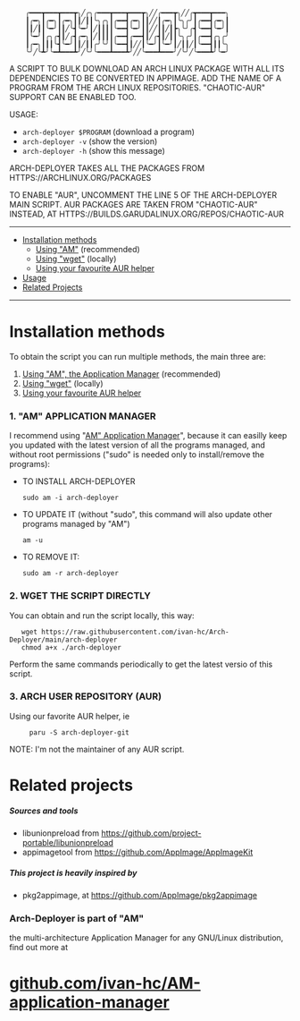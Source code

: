         ╭━━━┳━━━┳━━━┳╮╱╭╮╭━━━┳━━━┳━━━┳╮╱╱╭━━━┳╮╱╱╭┳━━━┳━━━╮
        ┃╭━╮┃╭━╮┃╭━╮┃┃╱┃┃╰╮╭╮┃╭━━┫╭━╮┃┃╱╱┃╭━╮┃╰╮╭╯┃╭━━┫╭━╮┃
        ┃┃╱┃┃╰━╯┃┃╱╰┫╰━╯┃╱┃┃┃┃╰━━┫╰━╯┃┃╱╱┃┃╱┃┣╮╰╯╭┫╰━━┫╰━╯┃
        ┃╰━╯┃╭╮╭┫┃╱╭┫╭━╮┃╱┃┃┃┃╭━━┫╭━━┫┃╱╭┫┃╱┃┃╰╮╭╯┃╭━━┫╭╮╭╯
        ┃╭━╮┃┃┃╰┫╰━╯┃┃╱┃┃╭╯╰╯┃╰━━┫┃╱╱┃╰━╯┃╰━╯┃╱┃┃╱┃╰━━┫┃┃╰╮
        ╰╯╱╰┻╯╰━┻━━━┻╯╱╰╯╰━━━┻━━━┻╯╱╱╰━━━┻━━━╯╱╰╯╱╰━━━┻╯╰━╯

A SCRIPT TO BULK DOWNLOAD AN ARCH LINUX PACKAGE WITH ALL ITS DEPENDENCIES TO BE CONVERTED IN APPIMAGE. ADD THE NAME OF A PROGRAM FROM THE ARCH LINUX REPOSITORIES. "CHAOTIC-AUR" SUPPORT CAN BE ENABLED TOO.
 
 USAGE:
 - `arch-deployer $PROGRAM` (download a program)
 - `arch-deployer -v` (show the version)
 - `arch-deployer -h` (show this message)

 ARCH-DEPLOYER TAKES ALL THE PACKAGES FROM HTTPS://ARCHLINUX.ORG/PACKAGES

 TO ENABLE "AUR", UNCOMMENT THE LINE 5 OF THE ARCH-DEPLOYER MAIN SCRIPT. AUR PACKAGES ARE TAKEN FROM "CHAOTIC-AUR" INSTEAD, AT HTTPS://BUILDS.GARUDALINUX.ORG/REPOS/CHAOTIC-AUR

--------------------------------------------------------------------
- [Installation methods](#installation-methods)
     - [Using "AM"](#1-am-application-manager) (recommended)
     - [Using "wget"](#2-wget-the-script-directly) (locally)
     - [Using your favourite AUR helper](#3-arch-user-repository-aur)
- [Usage](#usage)
- [Related Projects](#related-projects)
--------------------------------------------------------------------
# Installation methods
To obtain the script you can run multiple methods, the main three are:
 1. [Using "AM", the Application Manager](#1-am-application-manager) (recommended)
 2. [Using "wget"](#2-wget-the-script-directly) (locally)
 3. [Using your favourite AUR helper](#3-arch-user-repository-aur)

### 1. "AM" APPLICATION MANAGER
I recommend using "[AM" Application Manager](https://github.com/ivan-hc/AM-application-manager)", because it can easilly keep you updated with the latest version of all the programs managed, and without root permissions ("sudo" is needed only to install/remove the programs):
   - TO INSTALL ARCH-DEPLOYER
    
         sudo am -i arch-deployer
   - TO UPDATE IT (without "sudo", this command will also update other programs managed by "AM")
    
         am -u
   - TO REMOVE IT:
   
         sudo am -r arch-deployer     
### 2. WGET THE SCRIPT DIRECTLY
You can obtain and run the script locally, this way:
   
       wget https://raw.githubusercontent.com/ivan-hc/Arch-Deployer/main/arch-deployer
       chmod a+x ./arch-deployer
Perform the same commands periodically to get the latest versio of this script.

### 3. ARCH USER REPOSITORY (AUR)
Using our favorite AUR helper, ie
    
         paru -S arch-deployer-git

NOTE: I'm not the maintainer of any AUR script.

# Related projects
##### Sources and tools
- libunionpreload from https://github.com/project-portable/libunionpreload
- appimagetool from https://github.com/AppImage/AppImageKit

##### This project is heavily inspired by
- pkg2appimage, at https://github.com/AppImage/pkg2appimage

### Arch-Deployer is part of "AM"
the multi-architecture Application Manager for any GNU/Linux distribution, find out more at
# [github.com/ivan-hc/AM-application-manager](https://github.com/ivan-hc/AM-application-manager)
